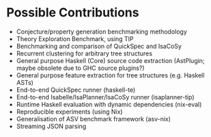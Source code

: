 # Possible Contributions

 - Conjecture/property generation benchmarking methodology
 - Theory Exploration Benchmark, using TIP
 - Benchmarking and comparison of QuickSpec and IsaCoSy
 - Recurrent clustering for arbitrary tree structures
 - General purpose Haskell (Core) source code extraction (AstPlugin; maybe
   obsolete due to GHC source plugins?)
 - General purpose feature extraction for tree structures (e.g. Haskell ASTs)
 - End-to-end QuickSpec runner (haskell-te)
 - End-to-end Isabelle/IsaPlanner/IsaCoSy runner (isaplanner-tip)
 - Runtime Haskell evaluation with dynamic dependencies (nix-eval)
 - Reproducible experiments (using Nix)
 - Generalisation of ASV benchmark framework (asv-nix)
 - Streaming JSON parsing
